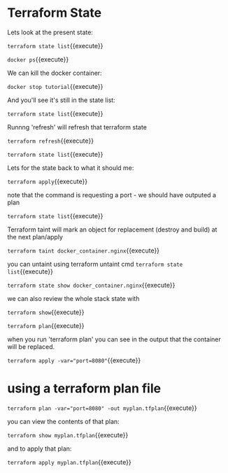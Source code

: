 # Terraform State

Lets look at the present state:

`terraform state list`{{execute}}

`docker ps`{{execute}}

We can kill the docker container:

`docker stop tutorial`{{execute}}

And you'll see it's still in the state list:

`terraform state list`{{execute}}

Runnng 'refresh' will refresh that terraform state

`terraform refresh`{{execute}}

`terraform state list`{{execute}}

Lets for the state back to what it should me:

`terraform apply`{{execute}}

note that the command is requesting a port - we should have outputed a plan

`terraform state list`{{execute}}

Terraform taint will mark an object for replacement (destroy and build) at the next plan/apply

`terraform taint docker_container.nginx`{{execute}}

you can untaint using terraform untaint cmd
`terraform state list`{{execute}}

`terraform state show docker_container.nginx`{{execute}}

we can also review the whole stack state with

`terraform show`{{execute}}

`terraform plan`{{execute}}


when you run 'terraform plan' you can see in the output that the container will be replaced.

`terraform apply -var="port=8080"`{{execute}}

# using a terraform plan file

`terraform plan -var="port=8080" -out myplan.tfplan`{{execute}}

you can view the contents of that plan:

`terraform show myplan.tfplan`{{execute}}

and to apply that plan:

`terraform apply myplan.tfplan`{{execute}}